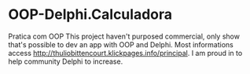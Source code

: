 # OOP-Delphi.Calculadora
Pratica com OOP
This project haven't purposed commercial, only show that's possible to dev an app with OOP and Delphi.
Most informations access http://thuliobittencourt.klickpages.info/principal.
I am proud in to help community Delphi to increase.
